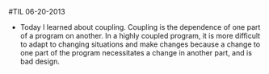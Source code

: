 #TIL 06-20-2013
* Today I learned about coupling. Coupling is the dependence of one part of a program on another. In a highly coupled program, it is more difficult to adapt to changing situations and make changes because a change to one part of the program necessitates a change in another part, and is bad design.
